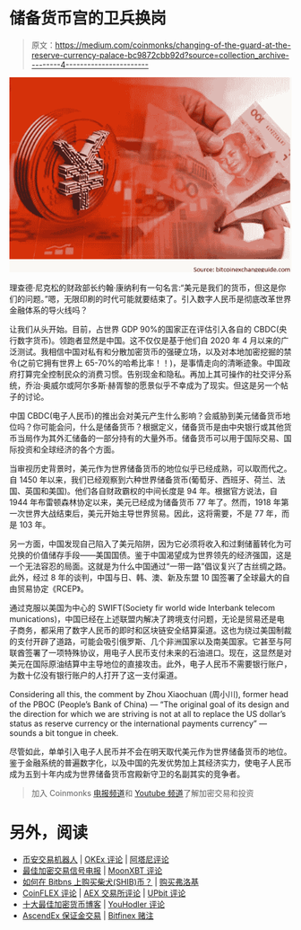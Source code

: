 # 储备货币宫的卫兵换岗

> 原文：<https://medium.com/coinmonks/changing-of-the-guard-at-the-reserve-currency-palace-bc9872cbb92d?source=collection_archive---------4----------------------->

![](img/349c9752c8416c57822aa7e5fbb02f67.png)

理查德·尼克松的财政部长约翰·康纳利有一句名言:“美元是我们的货币，但这是你们的问题。”嗯，无限印刷的时代可能就要结束了。引入数字人民币是彻底改革世界金融体系的导火线吗？

让我们从头开始。目前，占世界 GDP 90%的国家正在评估引入各自的 CBDC(央行数字货币)。领跑者显然是中国。这不仅仅是基于他们自 2020 年 4 月以来的广泛测试。我相信中国对私有和分散加密货币的强硬立场，以及对本地加密挖掘的禁令(之前它拥有世界上 65-70%的哈希比率！！)，是事情走向的清晰迹象。中国政府打算完全控制民众的消费习惯。告别现金和隐私。再加上其可操作的社交评分系统，乔治·奥威尔或阿尔多斯·赫胥黎的愿景似乎不幸成为了现实。但这是另一个帖子的讨论。

中国 CBDC(电子人民币)的推出会对美元产生什么影响？会威胁到美元储备货币地位吗？你可能会问，什么是储备货币？根据定义，储备货币是由中央银行或其他货币当局作为其外汇储备的一部分持有的大量外币。储备货币可以用于国际交易、国际投资和全球经济的各个方面。

当审视历史背景时，美元作为世界储备货币的地位似乎已经成熟，可以取而代之。自 1450 年以来，我们已经观察到六种世界储备货币(葡萄牙、西班牙、荷兰、法国、英国和美国)。他们各自财政霸权的中间长度是 94 年。根据官方说法，自 1944 年布雷顿森林协定以来，美元已经成为储备货币 77 年了。然而，1918 年第一次世界大战结束后，美元开始主导世界贸易。因此，这将需要，不是 77 年，而是 103 年。

另一方面，中国发现自己陷入了美元陷阱，因为它必须将收入和过剩储蓄转化为可兑换的价值储存手段——美国国债。鉴于中国渴望成为世界领先的经济强国，这是一个无法容忍的局面。这就是为什么中国通过“一带一路”倡议复兴了古丝绸之路。此外，经过 8 年的谈判，中国与日、韩、澳、新及东盟 10 国签署了全球最大的自由贸易协定《RCEP》。

通过克服以美国为中心的 SWIFT(Society fir world wide Interbank telecom munications)，中国已经在上述联盟内解决了跨境支付问题，无论是贸易还是电子商务，都采用了数字人民币的即时和区块链安全结算渠道。这也为绕过美国制裁的支付开辟了道路，可能会吸引俄罗斯、几个非洲国家以及南美国家。它甚至与阿联酋签署了一项特殊协议，用电子人民币支付未来的石油进口。现在，这显然是对美元在国际原油结算中主导地位的直接攻击。此外，电子人民币不需要银行账户，为数十亿没有银行账户的人打开了这一支付渠道。

Considering all this, the comment by Zhou Xiaochuan (周小川), former head of the PBOC (People’s Bank of China) — “The original goal of its design and the direction for which we are striving is not at all to replace the US dollar’s status as reserve currency or the international payments currency” — sounds a bit tongue in cheek.

尽管如此，单单引入电子人民币并不会在明天取代美元作为世界储备货币的地位。鉴于金融系统的普遍数字化，以及中国的先发优势加上其经济实力，使电子人民币成为五到十年内成为世界储备货币宫殿新守卫的名副其实的竞争者。

> 加入 Coinmonks [电报频道](https://t.me/coincodecap)和 [Youtube 频道](https://www.youtube.com/c/coinmonks/videos)了解加密交易和投资

# 另外，阅读

*   [币安交易机器人](/coinmonks/binance-trading-bots-d0d57bb62c4c) | [OKEx 评论](/coinmonks/okex-review-6b369304110f) | [阿塔尼评论](https://coincodecap.com/atani-review)
*   [最佳加密交易信号电报](/coinmonks/best-crypto-signals-telegram-5785cdbc4b2b) | [MoonXBT 评论](/coinmonks/moonxbt-review-6e4ab26d037)
*   [如何在 Bitbns 上购买柴犬(SHIB)币？](https://coincodecap.com/buy-shiba-bitbns) | [购买弗洛基](https://coincodecap.com/buy-floki-inu-token)
*   [CoinFLEX 评论](https://coincodecap.com/coinflex-review) | [AEX 交易所评论](https://coincodecap.com/aex-exchange-review) | [UPbit 评论](https://coincodecap.com/upbit-review)
*   [十大最佳加密货币博客](https://coincodecap.com/best-cryptocurrency-blogs) | [YouHodler 评论](https://coincodecap.com/youhodler-review)
*   [AscendEx 保证金交易](https://coincodecap.com/ascendex-margin-trading) | [Bitfinex 赌注](https://coincodecap.com/bitfinex-staking)